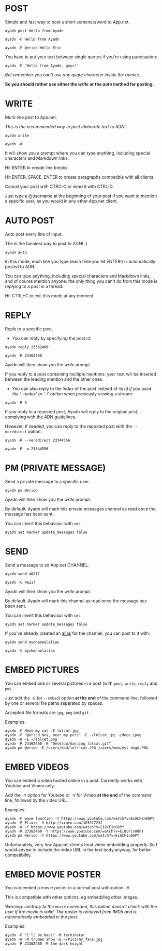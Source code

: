 # POST

Simple and fast way to post a short sentence/word to App.net.

`ayadn post Hello from Ayadn`

`ayadn -P Hello from Ayadn`

`ayadn -P @ericd Hello Eric`

You have to put your text between single quotes if you're using punctuation:

`ayadn -P 'Hello from Ayadn, guys!'`

*But remember you can't use any quote character inside the quotes...*

**So you should rather use either the _write_ or the _auto_ method for posting.**

# WRITE

Multi-line post to App.net.

*This is the recommended way to post elaborate text to ADN:*

`ayadn write`

`ayadn -W`

It will show you a prompt where you can type anything, including special characters and Markdown links.

Hit ENTER to create line breaks. 

Hit ENTER, SPACE, ENTER to create paragraphs compatible with all clients.

Cancel your post with CTRC-C or send it with CTRL-D.

Just type a @username at the beginning of your post if you want to mention a specific user, as you would in any other App.net client.  

# AUTO POST

Auto post every line of input.

The is the funniest way to post to ADN! :)  

`ayadn auto`

In this mode, each line you type (each time you hit ENTER!) is automatically posted to ADN.

You can type anything, including special characters and Markdown links, and of course mention anyone: the only thing you can't do from this mode is _replying_ to a post in a thread.

Hit CTRL+C to exit this mode at any moment.  

# REPLY

Reply to a specific post.

- You can reply by specifying the post id:

`ayadn reply 23362460`

`ayadn -R 23362460`

Ayadn will then show you the *write* prompt.

If you reply to a post containing multiple mentions, your text will be inserted between the leading mention and the other ones.

- You can also reply to the *index* of the post instead of its *id* _if you used the '--index' or '-i' option_ when previously viewing a stream:

`ayadn -R 3`  

If you reply to a reposted post, Ayadn will reply to the original post, complying with the ADN guidelines.

However, if needed, you can reply to the reposted post with the `--noredirect` option:

`ayadn -R --noredirect 23344556`

`ayadn -R -n 23344556`  


# PM (PRIVATE MESSAGE)

Send a private message to a specific user.

`ayadn pm @ericd`

Ayadn will then show you the *write* prompt.

By default, Ayadn will mark this private messages channel as read once the message has been sent.

You can invert this behaviour with `set`:

`ayadn set marker update_messages false`  

# SEND

Send a message to an App.net CHANNEL.

`ayadn send 46217`

`ayadn -C 46217`

Ayadn will then show you the *write* prompt.

By default, Ayadn will mark this channel as read once the message has been sent.

You can invert this behaviour with `set`:

`ayadn set marker update_messages false`  

If you've already created an [alias](#alias) for the channel, you can post to it with:

`ayadn send mychannelalias`

`ayadn -C mychannelalias`

# EMBED PICTURES

You can embed one or several pictures in a post (with `post`, `write`, `reply` and `pm`).

Just add the `-E` (or `--embed`) option **at the end** of the command line, followed by one or several file paths separated by spaces.

Accepted file formats are `jpg`, `png` and `gif`.

Examples:

```
ayadn -P Meet my cat -E lolcat.jpg
ayadn -P "@ericd Hey, meet my pets" -E ~/lolcat.jpg ~/doge.jpeg
ayadn -W -E ~/lolcat.png
ayadn -R 23362460 -E "Desktop/dancing lolcat.gif"
ayadn pm @ericd -E /users/dad/lol\'cat.JPG /users/mom/my\ doge.PNG
```  

# EMBED VIDEOS

You can embed a video hosted online in a post. Currently works with Youtube and Vimeo only.

Add the `-Y` option for Youtube or `-V` for Vimeo **at the end** of the command line, followed by the video URL.

Examples:

```
ayadn -P wave function -Y https://www.youtube.com/watch?v=Ei8CFin00PY
ayadn -P Elixir -V http://vimeo.com/103927232
ayadn -W -Y https://www.youtube.com/watch?v=Ei8CFin00PY
ayadn -R 23362460 -Y https://www.youtube.com/watch?v=Ei8CFin00PY
ayadn pm @ericd -Y https://www.youtube.com/watch?v=Ei8CFin00PY
```

Unfortunately, very few App.net clients treat video embedding properly. So I would advise to include the video URL in the text body anyway, for better compatibility.

# EMBED MOVIE POSTER

You can embed a movie poster in a normal post with option `-M`.

This is compatible with other options, eg embedding other images.

*Warning: contrary to the `movie` command, this option doesn't check with the user if the movie is valid. The poster is retrieved from IMDb and is automatically embedded in the post.*

Examples:

```
ayadn -P "I'll be back" -M terminator
ayadn -W -M truman show -E ~/Pics/my_face.jpg
ayadn -R 23362460 -M the dark knight
```  
